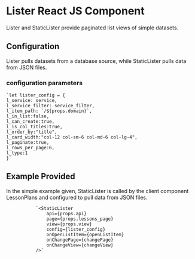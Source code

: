 # Lister React JS Component

Lister and StaticLister provide paginated list views of simple datasets.

## Configuration

Lister pulls datasets from a database source, while StaticLister pulls data from JSON files.

### configuration parameters

    `let lister_config = {
    l_service: service,
    l_service_filter: service_filter,
    l_item_path: `/${props.domain}`,
    l_in_list:false,
    l_can_create:true,
    l_is_col_titles:true,
    l_order_by:"title",
    l_card_width:"col-12 col-sm-6 col-md-6 col-lg-4",
    l_paginate:true,
    l_rows_per_page:6,
    l_type:1
    }`

## Example Provided

In the simple example given, StaticLister is called by the client component LessonPlans and configured to pull data from JSON files.


               `<StaticLister
                   api={props.api}
                   page={props.lessons_page}
                   view={props.view}
                   config={lister_config}
                   onOpenListItem={openListItem}
                   onChangePage={changePage}
                   onChangeView={changeView}
               />`
               
               
